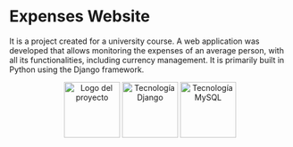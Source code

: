 # Expenses Website

It is a project created for a university course. A web application was developed that allows monitoring the expenses of an average person, with all its functionalities, including currency management. It is primarily built in Python using the Django framework.

<p align="center">
  <img src="https://cdn.iconscout.com/icon/free/png-256/free-python-logo-icon-download-in-svg-png-gif-file-formats--technology-social-media-vol-5-pack-logos-icons-2945099.png?f=webp" alt="Logo del proyecto" width="100" />
  <img src="https://1000marcas.net/wp-content/uploads/2021/06/Django-Logo.png" alt="Tecnología Django" width="100" />
  <img src="https://cdn.freebiesupply.com/logos/large/2x/mysql-5-logo-png-transparent.png" alt="Tecnología MySQL" width="100" />
</p>

